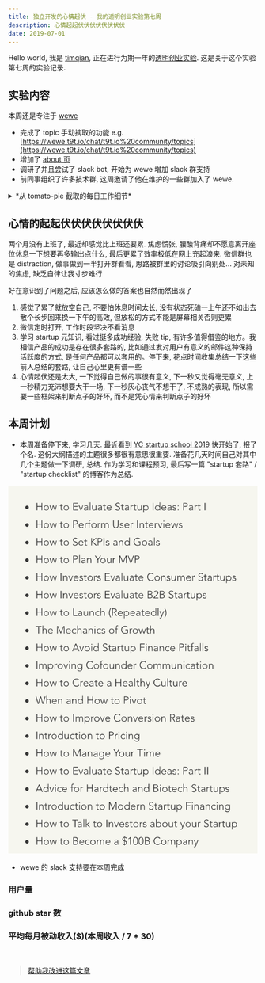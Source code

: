 ```yaml
---
title: 独立开发的心情起伏 - 我的透明创业实验第七周 
description: 心情起起伏伏伏伏伏伏伏伏
date: 2019-07-01
---
```


Hello world, 我是 [timqian](https://github.com/timqian), 正在进行为期一年的[透明创业实验](https://blog.t9t.io/transparent-startup-experiment-2019-05-20/). 这是关于这个实验第七周的实验记录.

## 实验内容

本周还是专注于 [wewe](https://wewe.t9t.io)
- 完成了 topic 手动摘取的功能 e.g. [https://wewe.t9t.io/chat/t9t.io%20community/topics](https://wewe.t9t.io/chat/t9t.io%20community/topics)
- 增加了 [about 页](https://wewe.t9t.io/about)
- 调研了并且尝试了 slack bot, 开始为 wewe 增加 slack 群支持
- 前同事组织了许多技术群, 这周邀请了他在维护的一些群加入了 wewe.<!-- 得到了更多反馈.最多的还是对隐私的顾虑. 可以想象之后发布的时候, 最多的问题还是这个, 所以打算先做好 slack 的支持再做发布-->

<details>
<summary>*从 tomato-pie 截取的每日工作细节*</summary>
![](https://raw.githubusercontent.com/timqian/images/master/20190701095125.png)
![](https://raw.githubusercontent.com/timqian/images/master/20190701095128.png)
![](https://raw.githubusercontent.com/timqian/images/master/20190701095131.png)
![](https://raw.githubusercontent.com/timqian/images/master/20190701095135.png)
![](https://raw.githubusercontent.com/timqian/images/master/20190701095138.png)
</details>

## 心情的起起伏伏伏伏伏伏伏伏

两个月没有上班了, 最近却感觉比上班还要累. 焦虑慌张, 腰酸背痛却不愿意离开座位休息一下想要再多输出点什么, 最后更累了效率极低在网上充起浪来. 微信群也是 distraction, 做事做到一半打开群看看, 思路被群里的讨论吸引向别处...
对未知的焦虑, 缺乏自律让我寸步难行

好在意识到了问题之后, 应该怎么做的答案也自然而然出现了

1. 感觉了累了就放空自己, 不要怕休息时间太长, 没有状态死磕一上午还不如出去散个长步回来换一下午的高效,  但放松的方式不能是屏幕相关否则更累
2. 微信定时打开, 工作时段坚决不看消息
3. 学习 startup 元知识, 看过挺多成功经验, 失败 tip, 有许多值得借鉴的地方。我相信产品的成功是存在很多套路的, 比如通过发对用户有意义的邮件这种保持活跃度的方式, 是任何产品都可以套用的。停下来, 花点时间收集总结一下这些前人总结的套路, 让自己心里更有谱一些
4. 心情起伏还是太大, 一下觉得自己做的事很有意义, 下一秒又觉得毫无意义, 上一秒精力充沛想要大干一场, 下一秒灰心丧气不想干了, 不成熟的表现, 所以需要一些框架来判断点子的好坏, 而不是凭心情来判断点子的好坏

## 本周计划

- 本周准备停下来, 学习几天. 最近看到 [YC startup school 2019](https://blog.ycombinator.com/announcing-startup-school-2019/) 快开始了, 报了个名. 这份大纲描述的主题很多都很有意思很重要. 准备花几天时间自己对其中几个主题做一下调研, 总结. 作为学习和课程预习, 最后写一篇 "startup 套路" / "startup checklist" 的博客作为总结.

![](https://raw.githubusercontent.com/timqian/images/master/20190701105912.png)

- wewe 的 slack 支持要在本周完成

### 用户量
<canvas id="userChart"></canvas>

### github star 数
<canvas id="starChart"></canvas>

### 平均每月被动收入($)(本周收入 / 7 * 30)
<canvas id="incomeChart"></canvas>

<br/>

> [帮助我改进这篇文章](https://github.com/t9tio/blog/blob/master/source/_posts/t9t-week7.md)

<script src="https://cdn.jsdelivr.net/npm/chart.js@2.8.0"></script>

<script>
var chartColors = {
	red: 'rgb(255, 99, 132)',
	orange: 'rgb(255, 159, 64)',
	yellow: 'rgb(255, 205, 86)',
	green: 'rgb(75, 192, 192)',
	blue: 'rgb(54, 162, 235)',
	purple: 'rgb(153, 102, 255)',
	grey: 'rgb(201, 203, 207)'
};
var userCtx = document.getElementById('userChart').getContext('2d');
var starCtx = document.getElementById('starChart').getContext('2d');
var incomeCtx = document.getElementById('incomeChart').getContext('2d');

new Chart(userCtx, {
    type: 'line',
    data: {
        labels: ['week 1', 'week 2', 'week 3', 'week 4', 'week 5', 'week 6', 'week 7'],
        datasets: [{
            label: 'wewe',
            backgroundColor: chartColors.blue,
            borderColor: chartColors.blue,
            fill: false,
            data: [undefined, undefined, undefined, undefined, 0, 60, 80]
        },{
            label: 'open source jobs',
            backgroundColor: chartColors.red,
            borderColor: chartColors.red,
            fill: false,
            data: [39, 60, 62, 80, 101, 105, 109]
        },{
            label: 'tomato-pie',
            backgroundColor: chartColors.orange,
            borderColor: chartColors.orange,
            fill: false,
            data: [653, 673, 722, 634, 647, 705, 681]
        },{
            label: 'star-history 插件',
            backgroundColor: chartColors.green, 
            borderColor: chartColors.green,
            fill: false,
            data: [21, 21, 28, 33, 33, 34, 39]
        }]
    },
});

new Chart(starCtx, {
    type: 'line',
    data: {
        labels: ['week 1', 'week 2', 'week 3', 'week 4', 'week 5', 'week 6', 'week 7'],
        datasets: [{
            label: 'wewe',
            backgroundColor: chartColors.blue,
            borderColor: chartColors.blue,
            fill: false,
            data: [undefined, undefined, undefined, undefined, 0, 11, 33]
        },{
            label: 'open source jobs',
            backgroundColor: chartColors.red,
            borderColor: chartColors.red,
            fill: false,
            data: [731, 764, 763, 821, 872, 891, 898]
        },{
            label: 'tomato-pie',
            backgroundColor: chartColors.orange,
            borderColor: chartColors.orange,
            fill: false,
            data: [107, 113, 117, 118, 125, 126, 128]
        },{
            label: 'star-history 插件',
            backgroundColor: chartColors.green, 
            borderColor: chartColors.green,
            fill: false,
            data: [921, 998, 1110, 1129, 1154, 1178, 1190]
        }]
    },
});

new Chart(incomeCtx, {
    type: 'line',
    data: {
        labels: ['week 1', 'week 2', 'week 3', 'week 4', 'week 5', 'week 6', 'week 7'],
        datasets: [{
            label: 'wewe',
            backgroundColor: chartColors.blue,
            borderColor: chartColors.blue,
            fill: false,
            data: [undefined, undefined, undefined, undefined, 0, 0, 0]
        },{
            label: 'open opptunities',
            backgroundColor: chartColors.red,
            borderColor: chartColors.red,
            fill: false,
            data: [0, 0, 0, 0, 0, 0, 0]
        },{
            label: 'tomato-pie',
            backgroundColor: chartColors.orange,
            borderColor: chartColors.orange,
            fill: false,
            data: [0, 0, 0, 0, 0, 0, 0]
        },{
            label: 'star-history 插件',
            backgroundColor: chartColors.green, 
            borderColor: chartColors.green,
            fill: false,
            data: [0.69, 0, 25.7, 12.8, 0, 2/7*30, 1/7*30]
        }]
    },
});

</script>